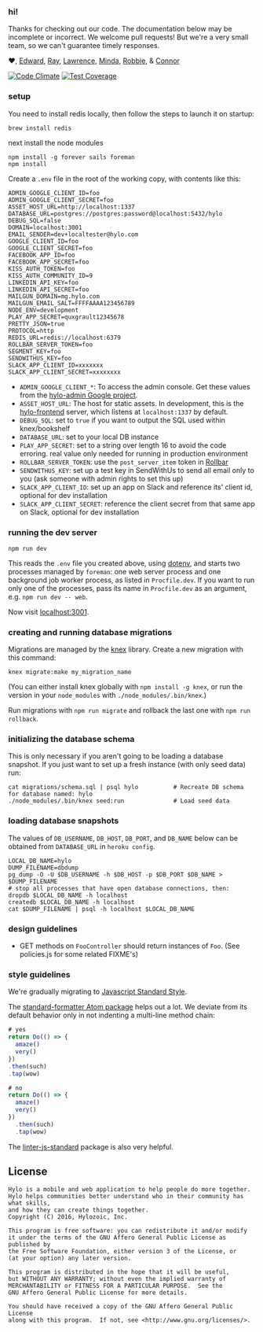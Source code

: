 ### hi!

Thanks for checking out our code. The documentation below may be incomplete or incorrect. We welcome pull requests! But we're a very small team, so we can't guarantee timely responses.

:heart:, [Edward](https://github.com/edwardwest), [Ray](https://github.com/razorman8669), [Lawrence](https://github.com/levity), [Minda](https://github.com/Minda), [Robbie](https://github.com/robbiecarlton), & [Connor](https://github.com/connoropolous)

[![Code Climate](https://codeclimate.com/github/Hylozoic/hylo-node/badges/gpa.svg)](https://codeclimate.com/github/Hylozoic/hylo-node) [![Test Coverage](https://codeclimate.com/github/Hylozoic/hylo-node/badges/coverage.svg)](https://codeclimate.com/github/Hylozoic/hylo-node/coverage)

### setup

You need to install redis locally, then follow the steps to launch it on startup:
```shell
brew install redis
```

next install the node modules
```shell
npm install -g forever sails foreman
npm install
```

Create a `.env` file in the root of the working copy, with contents like this:
```
ADMIN_GOOGLE_CLIENT_ID=foo
ADMIN_GOOGLE_CLIENT_SECRET=foo
ASSET_HOST_URL=http://localhost:1337
DATABASE_URL=postgres://postgres:password@localhost:5432/hylo
DEBUG_SQL=false
DOMAIN=localhost:3001
EMAIL_SENDER=dev+localtester@hylo.com
GOOGLE_CLIENT_ID=foo
GOOGLE_CLIENT_SECRET=foo
FACEBOOK_APP_ID=foo
FACEBOOK_APP_SECRET=foo
KISS_AUTH_TOKEN=foo
KISS_AUTH_COMMUNITY_ID=9
LINKEDIN_API_KEY=foo
LINKEDIN_API_SECRET=foo
MAILGUN_DOMAIN=mg.hylo.com
MAILGUN_EMAIL_SALT=FFFFAAAA123456789
NODE_ENV=development
PLAY_APP_SECRET=quxgrault12345678
PRETTY_JSON=true
PROTOCOL=http
REDIS_URL=redis://localhost:6379
ROLLBAR_SERVER_TOKEN=foo
SEGMENT_KEY=foo
SENDWITHUS_KEY=foo
SLACK_APP_CLIENT_ID=xxxxxxx
SLACK_APP_CLIENT_SECRET=xxxxxxxx
```
* `ADMIN_GOOGLE_CLIENT_*`: To access the admin console.  Get these values from the [hylo-admin Google project](https://console.developers.google.com/project/hylo-admin).
* `ASSET_HOST_URL`: The host for static assets. In development, this is the [hylo-frontend](https://github.com/Hylozoic/hylo-frontend) server, which listens at `localhost:1337` by default.
* `DEBUG_SQL`: set to `true` if you want to output the SQL used within knex/bookshelf
* `DATABASE_URL`: set to your local DB instance
* `PLAY_APP_SECRET`: set to a string over length 16 to avoid the code erroring. real value only needed for running in production environment
* `ROLLBAR_SERVER_TOKEN`: use the `post_server_item` token in  [Rollbar](https://rollbar.com/hylo_dev/Hylo/settings/access_tokens/)
* `SENDWITHUS_KEY`: set up a test key in SendWithUs to send all email only to you (ask someone with admin rights to set this up)
* `SLACK_APP_CLIENT_ID`: set up an app on Slack and reference its' client id, optional for dev installation
* `SLACK_APP_CLIENT_SECRET`: reference the client secret from that same app on Slack, optional for dev installation

### running the dev server

```shell
npm run dev
```

This reads the `.env` file you created above, using [dotenv](http://www.npmjs.org/package/dotenv), and starts two processes managed by `foreman`: one web server process and one background job worker process, as listed in `Procfile.dev`. If you want to run only one of the processes, pass its name in `Procfile.dev` as an argument, e.g. `npm run dev -- web`.

Now visit [localhost:3001](http://localhost:3001).

### creating and running database migrations

Migrations are managed by the [knex](http://knexjs.org) library. Create a new migration with this command:

```shell
knex migrate:make my_migration_name
```

(You can either install knex globally with `npm install -g knex`, or run the version in your `node_modules` with `./node_modules/.bin/knex`.)

Run migrations with `npm run migrate` and rollback the last one with `npm run rollback`.

### initializing the database schema

This is only necessary if you aren't going to be loading a database snapshot. If you just want to set up a fresh instance (with only seed data) run:
```shell
cat migrations/schema.sql | psql hylo          # Recreate DB schema for database named: hylo
./node_modules/.bin/knex seed:run              # Load seed data
```

### loading database snapshots

The values of `DB_USERNAME`, `DB_HOST`, `DB_PORT`, and `DB_NAME` below can be obtained from `DATABASE_URL` in `heroku config`.

```shell
LOCAL_DB_NAME=hylo
DUMP_FILENAME=dbdump
pg_dump -O -U $DB_USERNAME -h $DB_HOST -p $DB_PORT $DB_NAME > $DUMP_FILENAME
# stop all processes that have open database connections, then:
dropdb $LOCAL_DB_NAME -h localhost
createdb $LOCAL_DB_NAME -h localhost
cat $DUMP_FILENAME | psql -h localhost $LOCAL_DB_NAME
```

### design guidelines

* GET methods on `FooController` should return instances of `Foo`. (See policies.js for some related FIXME's)

### style guidelines

We're gradually migrating to [Javascript Standard Style](https://github.com/feross/standard).

The [standard-formatter Atom package](https://atom.io/packages/standard-formatter) helps out a lot. We deviate from its default behavior only in not indenting a multi-line method chain:

```javascript
# yes
return Do(() => {
  amaze()
  very()
})
.then(such)
.tap(wow)

# no
return Do(() => {
  amaze()
  very()
})
  .then(such)
  .tap(wow)
```

The [linter-js-standard](https://atom.io/packages/linter-js-standard) package is also very helpful.

## License

    Hylo is a mobile and web application to help people do more together.
    Hylo helps communities better understand who in their community has what skills,
    and how they can create things together.
    Copyright (C) 2016, Hylozoic, Inc.

    This program is free software: you can redistribute it and/or modify
    it under the terms of the GNU Affero General Public License as published by
    the Free Software Foundation, either version 3 of the License, or
    (at your option) any later version.

    This program is distributed in the hope that it will be useful,
    but WITHOUT ANY WARRANTY; without even the implied warranty of
    MERCHANTABILITY or FITNESS FOR A PARTICULAR PURPOSE.  See the
    GNU Affero General Public License for more details.

    You should have received a copy of the GNU Affero General Public License
    along with this program.  If not, see <http://www.gnu.org/licenses/>.
